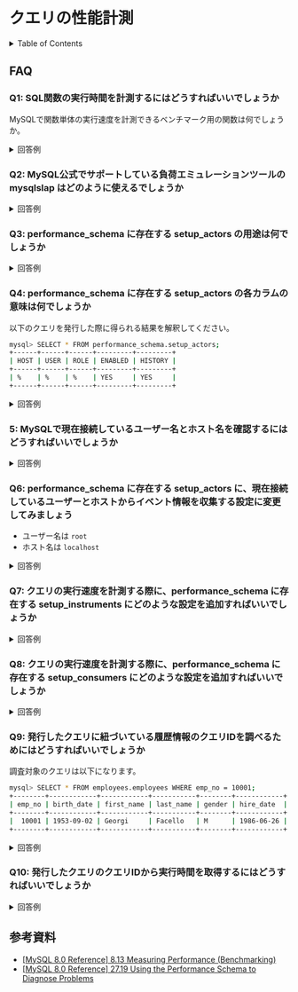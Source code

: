# クエリの性能計測

<!-- START doctoc generated TOC please keep comment here to allow auto update -->
<!-- DON'T EDIT THIS SECTION, INSTEAD RE-RUN doctoc TO UPDATE -->
<details>
<summary>Table of Contents</summary>

- [FAQ](#faq)
  - [Q1: SQL関数の実行時間を計測するにはどうすればいいでしょうか](#q1-sql%E9%96%A2%E6%95%B0%E3%81%AE%E5%AE%9F%E8%A1%8C%E6%99%82%E9%96%93%E3%82%92%E8%A8%88%E6%B8%AC%E3%81%99%E3%82%8B%E3%81%AB%E3%81%AF%E3%81%A9%E3%81%86%E3%81%99%E3%82%8C%E3%81%B0%E3%81%84%E3%81%84%E3%81%A7%E3%81%97%E3%82%87%E3%81%86%E3%81%8B)
  - [Q2: MySQL公式でサポートしている負荷エミュレーションツールの mysqlslap はどのように使えるでしょうか](#q2-mysql%E5%85%AC%E5%BC%8F%E3%81%A7%E3%82%B5%E3%83%9D%E3%83%BC%E3%83%88%E3%81%97%E3%81%A6%E3%81%84%E3%82%8B%E8%B2%A0%E8%8D%B7%E3%82%A8%E3%83%9F%E3%83%A5%E3%83%AC%E3%83%BC%E3%82%B7%E3%83%A7%E3%83%B3%E3%83%84%E3%83%BC%E3%83%AB%E3%81%AE-mysqlslap-%E3%81%AF%E3%81%A9%E3%81%AE%E3%82%88%E3%81%86%E3%81%AB%E4%BD%BF%E3%81%88%E3%82%8B%E3%81%A7%E3%81%97%E3%82%87%E3%81%86%E3%81%8B)
- [参考資料](#%E5%8F%82%E8%80%83%E8%B3%87%E6%96%99)

</details>
<!-- END doctoc generated TOC please keep comment here to allow auto update -->

## FAQ

### Q1: SQL関数の実行時間を計測するにはどうすればいいでしょうか

MySQLで関数単体の実行速度を計測できるベンチマーク用の関数は何でしょうか。

<details>
<summary>回答例</summary>

`BENCHMARK(計測回数, 計測関数)`関数を使用することで、計測したい関数を指定した回数だけ実行してその実行時間を返す。

例えば以下は現在時刻を取得する関数のベンチマークをとっている。

```bash
mysql> SELECT BENCHMARK(1000000, NOW());
+---------------------------+
| BENCHMARK(1000000, NOW()) |
+---------------------------+
|                         0 |
+---------------------------+
```

この関数を使用する際の注意点としては、サーバー上でのCPU時間ではなく、クライアント側の経過時間を計測している点であり、サーバー側の負荷の状況によって結果が前後する可能性があるため、複数回実行することが推奨されている。

- [`BENCHMARK(計測回数, 計測関数)`](https://dev.mysql.com/doc/refman/8.0/en/information-functions.html#function_benchmark)

</details>

### Q2: MySQL公式でサポートしている負荷エミュレーションツールの mysqlslap はどのように使えるでしょうか

<details>
<summary>回答例</summary>

`mysqlslap` を使用することで複数のクライアントが同時にアクセスするような状況での負荷テストを実行することができる。

例えば以下のコマンドでは、`INT`型の列を2つ、`VARCAHR`型の列を3つ有しているテーブルに対して、5人のクライアントがクエリを20回発行する状況での負荷テストを実行している。

```bash
root@f080c363072e:/# mysqlslap -uroot -pcollege --concurrency=5 --iterations=20 --number-int-cols=2 --number-char-cols=3 --auto-generate-sql
mysqlslap: [Warning] Using a password on the command line interface can be insecure.
Benchmark
        # 平均実行時間
        Average number of seconds to run all queries: 0.062 seconds
        # 最小実行時間
        Minimum number of seconds to run all queries: 0.052 seconds
        # 最大実行時間
        Maximum number of seconds to run all queries: 0.087 seconds
        # クライアントの数
        Number of clients running queries: 5
        # 1クライアントが発行するSQLの数
        Average number of queries per client: 0
```

`--only-print`を付与すれば実際に発行しているクエリを確認できる。

参考資料

- [4.5.8 mysqlslap — A Load Emulation Client](https://dev.mysql.com/doc/refman/8.0/en/mysqlslap.html)

</details>

### Q3: performance_schema に存在する setup_actors の用途は何でしょうか

<details>
<summary>回答例</summary>

ホストやユーザー、アカウントの情報を使って収集するクエリの対象を絞り込むことで、履歴テーブルからデータを収集する際のオーバーヘッドやデータ量を削減するために使用される。

参考資料

- [27.12.2.1 The setup_actors Table](https://dev.mysql.com/doc/refman/8.0/en/performance-schema-setup-actors-table.html)

</details>

### Q4: performance_schema に存在する setup_actors の各カラムの意味は何でしょうか

以下のクエリを発行した際に得られる結果を解釈してください。

```bash
mysql> SELECT * FROM performance_schema.setup_actors;
+------+------+------+---------+---------+
| HOST | USER | ROLE | ENABLED | HISTORY |
+------+------+------+---------+---------+
| %    | %    | %    | YES     | YES     |
+------+------+------+---------+---------+
```

<details>
<summary>回答例</summary>

- 全てのホストの、全てのユーザーから、統計情報と、イベントのログを収集する

| カラム名 | 説明                                                                                       | 
| -------- | ------------------------------------------------------------------------------------------ | 
| HOST     | ホスト名<br><br>リテラルを指定するか、`%`ですべてのホストを指定する                        | 
| USER     | ホスト名<br><br>リテラルを指定するか、`%`ですべてのホストを指定する                        | 
| ROLE     | 使用されていない                                                                           | 
| ENABLED  | フォアグラウンドスレッドでの統計情報を収集するかどうか<br><br>`YES` 、あるいは `NO` で指定 | 
| HISTORY  | フォアグラウンドスレッドでのイベントを収集するかどうか<br><br>`YES` 、あるいは `NO` で指定 | 

参考資料

- [27.12.2.1 The setup_actors Table](https://dev.mysql.com/doc/refman/8.0/en/performance-schema-setup-actors-table.html)

</details>

### 5: MySQLで現在接続しているユーザー名とホスト名を確認するにはどうすればいいでしょうか

<details>
<summary>回答例</summary>

`CURRENT_USER()`関数を使用する。

```bash
mysql> SELECT current_user();
+----------------+
| current_user() |
+----------------+
| root@localhost |
+----------------+
```

</details>

### Q6: performance_schema に存在する setup_actors に、現在接続しているユーザーとホストからイベント情報を収集する設定に変更してみましょう

- ユーザー名は `root`
- ホスト名は `localhost`

<details>
<summary>回答例</summary>

デフォルトで `setup_actors` には全てのホストとユーザーに関するイベントを収集する設定になっているので、制限を加えるようにレコードを変更する。

```bash
# まずは全てのホストとユーザーに関する設定をOFFにする
mysql> UPDATE performance_schema.setup_actors
    ->        SET ENABLED = 'NO', HISTORY = 'NO'
    ->        WHERE HOST = '%' AND USER = '%';
Query OK, 1 row affected (0.00 sec)
Rows matched: 1  Changed: 1  Warnings: 0

# 次に指定のユーザーとホストのみ設定をONする
mysql> INSERT INTO performance_schema.setup_actors
    ->        (HOST,USER,ROLE,ENABLED,HISTORY)
    ->        VALUES('localhost','root','%','YES','YES');
Query OK, 1 row affected (0.01 sec)
```

これで以下の状態になっていればOKである。

```bash
mysql> SELECT * FROM performance_schema.setup_actors;
+-----------+------+------+---------+---------+
| HOST      | USER | ROLE | ENABLED | HISTORY |
+-----------+------+------+---------+---------+
| %         | %    | %    | NO      | NO      |
| localhost | root | %    | YES     | YES     |
+-----------+------+------+---------+---------+
```

</details>

### Q7: クエリの実行速度を計測する際に、performance_schema に存在する setup_instruments にどのような設定を追加すればいいでしょうか

<details>
<summary>回答例</summary>

`setup_instruments` テーブルには、MySQLサーバのソースコード内に設定されている処理時間や待機時間を収集するための `instruments` という設定をONにする。

```bash
mysql> UPDATE performance_schema.setup_instruments
       SET ENABLED = 'YES', TIMED = 'YES'
       WHERE NAME LIKE '%statement/%';

mysql> UPDATE performance_schema.setup_instruments
       SET ENABLED = 'YES', TIMED = 'YES'
       WHERE NAME LIKE '%stage/%';
```

</details>

### Q8: クエリの実行速度を計測する際に、performance_schema に存在する setup_consumers にどのような設定を追加すればいいでしょうか

<details>
<summary>回答例</summary>

`setup_consumers` テーブルには、`performance_schema` が計測した統計情報を記録するのか設定することができる。

- `events_statement_%`
  - 前回設定した `statement` 単位での統計情報を記録する
  - `SQL_TEXT` とイベントIDとを紐づけるために使用する
- `events_stages_%`
  - クエリをプロファイルするための情報を記録する

```bash
mysql> UPDATE performance_schema.setup_consumers
       SET ENABLED = 'YES'
       WHERE NAME LIKE '%events_statements_%';

mysql> UPDATE performance_schema.setup_consumers
       SET ENABLED = 'YES'
       WHERE NAME LIKE '%events_stages_%';
```

</details>

### Q9: 発行したクエリに紐づいている履歴情報のクエリIDを調べるためにはどうすればいいでしょうか

調査対象のクエリは以下になります。

```bash
mysql> SELECT * FROM employees.employees WHERE emp_no = 10001;
+--------+------------+------------+-----------+--------+------------+
| emp_no | birth_date | first_name | last_name | gender | hire_date  |
+--------+------------+------------+-----------+--------+------------+
|  10001 | 1953-09-02 | Georgi     | Facello   | M      | 1986-06-26 |
+--------+------------+------------+-----------+--------+------------+
```

<details>
<summary>回答例</summary>

`events_statements_history_long` テーブルには過去に発行したクエリの情報が格納されている。

```bash
mysql> SELECT EVENT_ID, TRUNCATE(TIMER_WAIT/1000000000000,6) as Duration, SQL_TEXT
       FROM performance_schema.events_statements_history_long WHERE SQL_TEXT like '%10001%';
+----------+----------+--------------------------------------------------------+
| event_id | duration | sql_text                                               |
+----------+----------+--------------------------------------------------------+
|       31 | 0.028310 | SELECT * FROM employees.employees WHERE emp_no = 10001 |
+----------+----------+--------------------------------------------------------+
```

</details>

### Q10: 発行したクエリのクエリIDから実行時間を取得するにはどうすればいいでしょうか

<details>
<summary>回答例</summary>

`events_stages_history_long` テーブルには、各Stageとその実行時間が計測されている。

```bash
mysql> SELECT event_name AS Stage, TRUNCATE(TIMER_WAIT/1000000000000,6) AS Duration
       FROM performance_schema.events_stages_history_long WHERE NESTING_EVENT_ID=31;
+--------------------------------+----------+
| Stage                          | Duration |
+--------------------------------+----------+
| stage/sql/starting             | 0.000080 |
| stage/sql/checking permissions | 0.000005 |
| stage/sql/Opening tables       | 0.027759 |
| stage/sql/init                 | 0.000052 |
| stage/sql/System lock          | 0.000009 |
| stage/sql/optimizing           | 0.000006 |
| stage/sql/statistics           | 0.000082 |
| stage/sql/preparing            | 0.000008 |
| stage/sql/executing            | 0.000000 |
| stage/sql/Sending data         | 0.000017 |
| stage/sql/end                  | 0.000001 |
| stage/sql/query end            | 0.000004 |
| stage/sql/closing tables       | 0.000006 |
| stage/sql/freeing items        | 0.000272 |
| stage/sql/cleaning up          | 0.000001 |
+--------------------------------+----------+
```

</details>

## 参考資料

- [[MySQL 8.0 Reference] 8.13 Measuring Performance (Benchmarking)](https://dev.mysql.com/doc/refman/8.0/en/optimize-benchmarking.html)
- [[MySQL 8.0 Reference] 27.19 Using the Performance Schema to Diagnose Problems](https://dev.mysql.com/doc/refman/8.0/en/performance-schema-examples.html)
